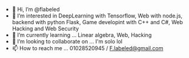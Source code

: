 - 👋 Hi, I’m @flabeled
- 👀 I’m interested in DeepLearning with Tensorflow, Web with node.js, backend with python Flask, Game developint with C++ and C#, Web Hacking and Web Security
- 🌱 I’m currently learning ... Linear algebra, Web, Hacking
- 💞️ I’m looking to collaborate on ... I'm solo lol
- 📫 How to reach me ... 01028520945 / F.labeled@gmail.com

<!---
flabeled/flabeled is a ✨ special ✨ repository because its `README.md` (this file) appears on your GitHub profile.
You can click the Preview link to take a look at your changes.
--->
